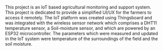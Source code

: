This project is an IoT based agricultural monitoring and support system. This project is dedicated to provide a simplified UI/UX for the farmers to access it remotely. 
The IoT platform was created using Thingsboard and was integrated with the wireless sensor network which comprises a DHT11 temperature sensor, a Soil-moisture sensor, and which are powered by an ESP32 microcontroller. The parameters which were measured and updated in the IoT system were temperature of the surroundings of the field and the soil moisture. 
